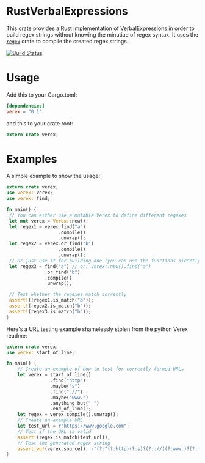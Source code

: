RustVerbalExpressions
=====================

This crate provides a Rust implementation of VerbalExpressions in order to build regex
strings without knowing the minutiae of regex syntax.
It uses the [`regex`](https://github.com/rust-lang-nursery/regex) crate to compile the created regex strings.

[![Build Status](https://travis-ci.org/VerbalExpressions/RustVerbalExpressions.svg?branch=master)](https://travis-ci.org/VerbalExpressions/RustVerbalExpressions)

# Usage
Add this to your Cargo.toml:
```toml
[dependencies]
verex = "0.1"
```
and this to your crate root:
```rust
extern crate verex;
```

# Examples
A simple example to show the usage:
```rust
extern crate verex;
use verex::Verex;
use verex::find;

fn main() {
 // You can either use a mutable Verex to define different regexes
 let mut verex = Verex::new();
 let regex1 = verex.find("a")
                   .compile()
                   .unwrap();
 let regex2 = verex.or_find("b")
                   .compile()
                   .unwrap();
 // Or just use it for building one (you can use the functions directly as constructors)
 let regex3 = find("a") // or: Verex::new().find("a")
              .or_find("b")
              .compile()
              .unwrap();

 // Test whether the regexes match correctly
 assert!(!regex1.is_match("b"));
 assert!(regex2.is_match("b"));
 assert!(regex3.is_match("b"));
}
```

Here's a URL testing example shamelessly stolen from the python Verex readme:
```rust
extern crate verex;
use verex::start_of_line;

fn main() {
    // Create an example of how to test for correctly formed URLs
    let verex = start_of_line()
                .find("http")
                .maybe("s")
                .find("://")
                .maybe("www.")
                .anything_but(" ")
                .end_of_line();
    let regex = verex.compile().unwrap();
    // Create an example URL
    let test_url = r"https://www.google.com";
    // Test if the URL is valid
    assert!(regex.is_match(test_url));
    // Test the generated regex string
    assert_eq!(verex.source(), r"(?:^(?:http)(?:s)?(?:://)(?:www.)?(?:[^ ]*)$)");
}
```
